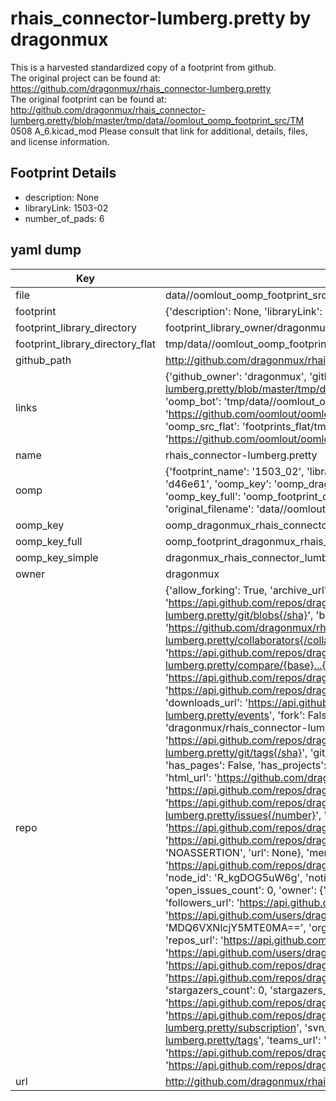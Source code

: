 # rhais_connector-lumberg.pretty by dragonmux  
This is a harvested standardized copy of a footprint from github.  
The original project can be found at:  
https://github.com/dragonmux/rhais_connector-lumberg.pretty  
The original footprint can be found at:
http://github.com/dragonmux/rhais_connector-lumberg.pretty/blob/master/tmp/data//oomlout_oomp_footprint_src/TM 0508 A_6.kicad_mod
Please consult that link for additional, details, files, and license information.  
## Footprint Details
* description: None  
* libraryLink: 1503-02  
* number_of_pads: 6  
## yaml dump  
| Key | Value |  
| --- | --- |  
| file | data//oomlout_oomp_footprint_src/rhais_connector-lumberg.pretty/1503-02.kicad_mod |  
| footprint | {'description': None, 'libraryLink': '1503-02', 'number_of_pads': 6} |  
| footprint_library_directory | footprint_library_owner/dragonmux_rhais_connector-lumberg.pretty |  
| footprint_library_directory_flat | tmp/data//oomlout_oomp_footprint_src/footprints_flat/dragonmux_rhais_connector_lumberg_1503_02/working |  
| github_path | http://github.com/dragonmux/rhais_connector-lumberg.pretty/blob/master/tmp/data//oomlout_oomp_footprint_src/1503-02.kicad_mod |  
| links | {'github_owner': 'dragonmux', 'github_repo_name': 'rhais_connector-lumberg.pretty', 'github_src': 'http://github.com/dragonmux/rhais_connector-lumberg.pretty/blob/master/tmp/data//oomlout_oomp_footprint_src/TM 0508 A_6.kicad_mod', 'github_src_repo': 'https://github.com/dragonmux/rhais_connector-lumberg.pretty', 'oomp_bot': 'tmp/data//oomlout_oomp_footprint_src/footprints/dragonmux_rhais_connector_lumberg_1503_02/working', 'oomp_bot_github': 'https://github.com/oomlout/oomlout_oomp_footprint_bot/tree/main/tmp/data//oomlout_oomp_footprint_src/footprints/dragonmux_rhais_connector_lumberg_1503_02/working', 'oomp_src_flat': 'footprints_flat/tmp/data//oomlout_oomp_footprint_src/footprints_flat/dragonmux_rhais_connector_lumberg_1503_02/working', 'oomp_src_flat_github': 'https://github.com/oomlout/oomlout_oomp_footprint_src/tree/main/tmp/data//oomlout_oomp_footprint_src/footprints_flat/dragonmux_rhais_connector_lumberg_1503_02/working'} |  
| name | rhais_connector-lumberg.pretty |  
| oomp | {'footprint_name': '1503_02', 'library_name': 'rhais_connector_lumberg', 'md5': 'd46e610262302578894187a2f4e82f5c', 'md5_10': 'd46e610262', 'md5_5': 'd46e6', 'md5_6': 'd46e61', 'oomp_key': 'oomp_dragonmux_rhais_connector_lumberg_1503_02', 'oomp_key_extra': 'oomp_footprint_dragonmux_rhais_connector_lumberg_1503_02', 'oomp_key_full': 'oomp_footprint_dragonmux_rhais_connector_lumberg_1503_02_d46e61', 'oomp_key_simple': 'dragonmux_rhais_connector_lumberg_1503_02', 'original_filename': 'data//oomlout_oomp_footprint_src/rhais_connector-lumberg.pretty/1503-02.kicad_mod', 'owner_name': 'dragonmux'} |  
| oomp_key | oomp_dragonmux_rhais_connector_lumberg_1503_02 |  
| oomp_key_full | oomp_footprint_dragonmux_rhais_connector_lumberg_1503_02 |  
| oomp_key_simple | dragonmux_rhais_connector_lumberg_1503_02 |  
| owner | dragonmux |  
| repo | {'allow_forking': True, 'archive_url': 'https://api.github.com/repos/dragonmux/rhais_connector-lumberg.pretty/{archive_format}{/ref}', 'archived': False, 'assignees_url': 'https://api.github.com/repos/dragonmux/rhais_connector-lumberg.pretty/assignees{/user}', 'blobs_url': 'https://api.github.com/repos/dragonmux/rhais_connector-lumberg.pretty/git/blobs{/sha}', 'branches_url': 'https://api.github.com/repos/dragonmux/rhais_connector-lumberg.pretty/branches{/branch}', 'clone_url': 'https://github.com/dragonmux/rhais_connector-lumberg.pretty.git', 'collaborators_url': 'https://api.github.com/repos/dragonmux/rhais_connector-lumberg.pretty/collaborators{/collaborator}', 'comments_url': 'https://api.github.com/repos/dragonmux/rhais_connector-lumberg.pretty/comments{/number}', 'commits_url': 'https://api.github.com/repos/dragonmux/rhais_connector-lumberg.pretty/commits{/sha}', 'compare_url': 'https://api.github.com/repos/dragonmux/rhais_connector-lumberg.pretty/compare/{base}...{head}', 'contents_url': 'https://api.github.com/repos/dragonmux/rhais_connector-lumberg.pretty/contents/{+path}', 'contributors_url': 'https://api.github.com/repos/dragonmux/rhais_connector-lumberg.pretty/contributors', 'created_at': '2022-02-24T14:35:09Z', 'default_branch': 'main', 'deployments_url': 'https://api.github.com/repos/dragonmux/rhais_connector-lumberg.pretty/deployments', 'description': "DX-MON's Lumberg connector footprints KiCad library", 'disabled': False, 'downloads_url': 'https://api.github.com/repos/dragonmux/rhais_connector-lumberg.pretty/downloads', 'events_url': 'https://api.github.com/repos/dragonmux/rhais_connector-lumberg.pretty/events', 'fork': False, 'forks': 0, 'forks_count': 0, 'forks_url': 'https://api.github.com/repos/dragonmux/rhais_connector-lumberg.pretty/forks', 'full_name': 'dragonmux/rhais_connector-lumberg.pretty', 'git_commits_url': 'https://api.github.com/repos/dragonmux/rhais_connector-lumberg.pretty/git/commits{/sha}', 'git_refs_url': 'https://api.github.com/repos/dragonmux/rhais_connector-lumberg.pretty/git/refs{/sha}', 'git_tags_url': 'https://api.github.com/repos/dragonmux/rhais_connector-lumberg.pretty/git/tags{/sha}', 'git_url': 'git://github.com/dragonmux/rhais_connector-lumberg.pretty.git', 'has_discussions': False, 'has_downloads': True, 'has_issues': True, 'has_pages': False, 'has_projects': True, 'has_wiki': True, 'homepage': None, 'hooks_url': 'https://api.github.com/repos/dragonmux/rhais_connector-lumberg.pretty/hooks', 'html_url': 'https://github.com/dragonmux/rhais_connector-lumberg.pretty', 'id': 463181546, 'is_template': False, 'issue_comment_url': 'https://api.github.com/repos/dragonmux/rhais_connector-lumberg.pretty/issues/comments{/number}', 'issue_events_url': 'https://api.github.com/repos/dragonmux/rhais_connector-lumberg.pretty/issues/events{/number}', 'issues_url': 'https://api.github.com/repos/dragonmux/rhais_connector-lumberg.pretty/issues{/number}', 'keys_url': 'https://api.github.com/repos/dragonmux/rhais_connector-lumberg.pretty/keys{/key_id}', 'labels_url': 'https://api.github.com/repos/dragonmux/rhais_connector-lumberg.pretty/labels{/name}', 'language': None, 'languages_url': 'https://api.github.com/repos/dragonmux/rhais_connector-lumberg.pretty/languages', 'license': {'key': 'other', 'name': 'Other', 'node_id': 'MDc6TGljZW5zZTA=', 'spdx_id': 'NOASSERTION', 'url': None}, 'merges_url': 'https://api.github.com/repos/dragonmux/rhais_connector-lumberg.pretty/merges', 'milestones_url': 'https://api.github.com/repos/dragonmux/rhais_connector-lumberg.pretty/milestones{/number}', 'mirror_url': None, 'name': 'rhais_connector-lumberg.pretty', 'network_count': 0, 'node_id': 'R_kgDOG5uW6g', 'notifications_url': 'https://api.github.com/repos/dragonmux/rhais_connector-lumberg.pretty/notifications{?since,all,participating}', 'open_issues': 0, 'open_issues_count': 0, 'owner': {'avatar_url': 'https://avatars.githubusercontent.com/u/691140?v=4', 'events_url': 'https://api.github.com/users/dragonmux/events{/privacy}', 'followers_url': 'https://api.github.com/users/dragonmux/followers', 'following_url': 'https://api.github.com/users/dragonmux/following{/other_user}', 'gists_url': 'https://api.github.com/users/dragonmux/gists{/gist_id}', 'gravatar_id': '', 'html_url': 'https://github.com/dragonmux', 'id': 691140, 'login': 'dragonmux', 'node_id': 'MDQ6VXNlcjY5MTE0MA==', 'organizations_url': 'https://api.github.com/users/dragonmux/orgs', 'received_events_url': 'https://api.github.com/users/dragonmux/received_events', 'repos_url': 'https://api.github.com/users/dragonmux/repos', 'site_admin': False, 'starred_url': 'https://api.github.com/users/dragonmux/starred{/owner}{/repo}', 'subscriptions_url': 'https://api.github.com/users/dragonmux/subscriptions', 'type': 'User', 'url': 'https://api.github.com/users/dragonmux'}, 'private': False, 'pulls_url': 'https://api.github.com/repos/dragonmux/rhais_connector-lumberg.pretty/pulls{/number}', 'pushed_at': '2022-02-24T14:37:02Z', 'releases_url': 'https://api.github.com/repos/dragonmux/rhais_connector-lumberg.pretty/releases{/id}', 'size': 13, 'ssh_url': 'git@github.com:dragonmux/rhais_connector-lumberg.pretty.git', 'stargazers_count': 0, 'stargazers_url': 'https://api.github.com/repos/dragonmux/rhais_connector-lumberg.pretty/stargazers', 'statuses_url': 'https://api.github.com/repos/dragonmux/rhais_connector-lumberg.pretty/statuses/{sha}', 'subscribers_count': 1, 'subscribers_url': 'https://api.github.com/repos/dragonmux/rhais_connector-lumberg.pretty/subscribers', 'subscription_url': 'https://api.github.com/repos/dragonmux/rhais_connector-lumberg.pretty/subscription', 'svn_url': 'https://github.com/dragonmux/rhais_connector-lumberg.pretty', 'tags_url': 'https://api.github.com/repos/dragonmux/rhais_connector-lumberg.pretty/tags', 'teams_url': 'https://api.github.com/repos/dragonmux/rhais_connector-lumberg.pretty/teams', 'temp_clone_token': None, 'topics': [], 'trees_url': 'https://api.github.com/repos/dragonmux/rhais_connector-lumberg.pretty/git/trees{/sha}', 'updated_at': '2022-02-24T14:35:09Z', 'url': 'https://api.github.com/repos/dragonmux/rhais_connector-lumberg.pretty', 'visibility': 'public', 'watchers': 0, 'watchers_count': 0, 'web_commit_signoff_required': False} |  
| url | http://github.com/dragonmux/rhais_connector-lumberg.pretty |  

